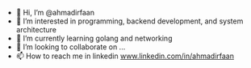 - 👋 Hi, I’m @ahmadirfaan
- 👀 I’m interested in programming, backend development, and system architecture
- 🌱 I’m currently learning golang and networking 
- 💞️ I’m looking to collaborate on ...
- 📫 How to reach me in linkedin www.linkedin.com/in/ahmadirfaan

<!---
ahmadirfaan/ahmadirfaan is a ✨ special ✨ repository because its `README.md` (this file) appears on your GitHub profile.
You can click the Preview link to take a look at your changes.
--->
